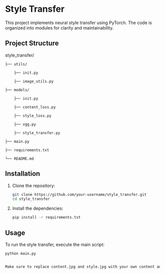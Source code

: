 # Style Transfer

This project implements neural style transfer using PyTorch. The code is organized into modules for clarity and maintainability.

## Project Structure

style_transfer/

    ├── utils/
    
        ├── init.py
    
        ├── image_utils.py
    
    ├── models/
    
        ├── init.py
    
        ├── content_loss.py
    
        ├── style_loss.py
    
        ├── vgg.py
    
        ├── style_transfer.py
    
    ├── main.py
    
    ├── requirements.txt
    
    └── README.md

## Installation

1. Clone the repository:
    ```sh
    git clone https://github.com/your-username/style_transfer.git
    cd style_transfer
    ```

2. Install the dependencies:
    ```sh
    pip install -r requirements.txt
    ```

## Usage

To run the style transfer, execute the main script:
```sh
python main.py


Make sure to replace content.jpg and style.jpg with your own content and style images.
